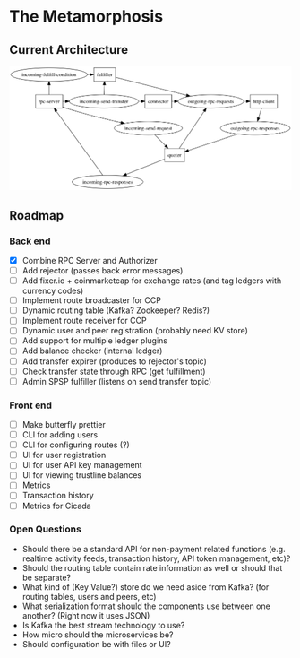 # The Metamorphosis

## Current Architecture

![Stream diagram](./assets/streams.png)

## Roadmap

### Back end

- [x] Combine RPC Server and Authorizer
- [ ] Add rejector (passes back error messages)
- [ ] Add fixer.io + coinmarketcap for exchange rates (and tag ledgers with currency codes)
- [ ] Implement route broadcaster for CCP
- [ ] Dynamic routing table (Kafka? Zookeeper? Redis?)
- [ ] Implement route receiver for CCP
- [ ] Dynamic user and peer registration (probably need KV store)
- [ ] Add support for multiple ledger plugins
- [ ] Add balance checker (internal ledger)
- [ ] Add transfer expirer (produces to rejector's topic)
- [ ] Check transfer state through RPC (get fulfillment)
- [ ] Admin SPSP fulfiller (listens on send transfer topic)

### Front end

- [ ] Make butterfly prettier
- [ ] CLI for adding users
- [ ] CLI for configuring routes (?)
- [ ] UI for user registration
- [ ] UI for user API key management
- [ ] UI for viewing trustline balances
- [ ] Metrics
- [ ] Transaction history
- [ ] Metrics for Cicada

### Open Questions

* Should there be a standard API for non-payment related functions (e.g. realtime activity feeds, transaction history, API token management, etc)?
* Should the routing table contain rate information as well or should that be separate?
* What kind of (Key Value?) store do we need aside from Kafka? (for routing tables, users and peers, etc)
* What serialization format should the components use between one another? (Right now it uses JSON)
* Is Kafka the best stream technology to use?
* How micro should the microservices be?
* Should configuration be with files or UI?
